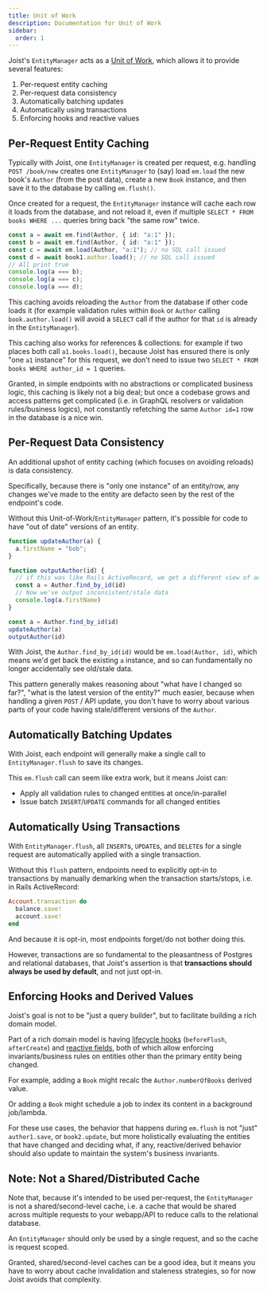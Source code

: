 ```yaml
---
title: Unit of Work
description: Documentation for Unit of Work
sidebar:
  order: 1
---
```


Joist's `EntityManager` acts as a [Unit of Work](https://www.martinfowler.com/eaaCatalog/unitOfWork.html), which allows it to provide several features:

1. Per-request entity caching
2. Per-request data consistency
3. Automatically batching updates
4. Automatically using transactions
5. Enforcing hooks and reactive values


## Per-Request Entity Caching

Typically with Joist, one `EntityManager` is created per request, e.g. handling `POST /book/new` creates one `EntityManager` to (say) load `em.load` the new book's `Author` (from the post data), create a new `Book` instance, and then save it to the database by calling `em.flush()`.

Once created for a request, the `EntityManager` instance will cache each row it loads from the database, and not reload it, even if multiple `SELECT * FROM books WHERE ...` queries bring back "the same row" twice.

```typescript
const a = await em.find(Author, { id: "a:1" });
const b = await em.find(Author, { id: "a:1" });
const c = await em.load(Author, "a:1"); // no SQL call issued
const d = await book1.author.load(); // no SQL call issued
// All print true
console.log(a === b);
console.log(a === c);
console.log(a === d);
```

This caching avoids reloading the `Author` from the database if other code loads it (for example validation rules within `Book` or `Author` calling `book.author.load()` will avoid a `SELECT` call if the author for that `id` is already in the `EntityManager`).

This caching also works for references & collections: for example if two places both call `a1.books.load()`, because Joist has ensured there is only "one `a1` instance" for this request, we don't need to issue two `SELECT * FROM books WHERE author_id = 1` queries.

Granted, in simple endpoints with no abstractions or complicated business logic, this caching is likely not a big deal; but once a codebase grows and access patterns get complicated (i.e. in GraphQL resolvers or validation rules/business logics), not constantly refetching the same `Author id=1` row in the database is a nice win.

## Per-Request Data Consistency

An additional upshot of entity caching (which focuses on avoiding reloads) is data consistency.

Specifically, because there is "only one instance" of an entity/row, any changes we've made to the entity are defacto seen by the rest of the endpoint's code.

Without this Unit-of-Work/`EntityManager` pattern, it's possible for code to have "out of date" versions of an entity.

```typescript
function updateAuthor(a) {
  a.firstName = "bob";
}

function outputAuthor(id) {
  // if this was like Rails ActiveRecord, we get a different view of author
  const a = Author.find_by_id(id)
  // Now we've output inconsistent/stale data
  console.log(a.firstName)
}

const a = Author.find_by_id(id)
updateAuthor(a)
outputAuthor(id)
```

With Joist, the `Author.find_by_id(id)` would be `em.load(Author, id)`, which means we'd get back the existing `a` instance, and so can fundamentally no longer accidentally see old/stale data.

This pattern generally makes reasoning about "what have I changed so far?", "what is the latest version of the entity?" much easier, because when handling a given `POST` / API update, you don't have to worry about various parts of your code having stale/different versions of the `Author`.

## Automatically Batching Updates

With Joist, each endpoint will generally make a single call to `EntityManager.flush` to save its changes.

This `em.flush` call can seem like extra work, but it means Joist can:

* Apply all validation rules to changed entities at once/in-parallel
* Issue batch `INSERT`/`UPDATE` commands for all changed entities

## Automatically Using Transactions

With `EntityManager.flush`, all `INSERT`s, `UPDATE`s, and `DELETE`s for a single request are automatically applied with a single transaction.

Without this `flush` pattern, endpoints need to explicitly opt-in to transactions by manually demarking when the transaction starts/stops, i.e. in Rails ActiveRecord:

```ruby
Account.transaction do
  balance.save!
  account.save!
end
```

And because it is opt-in, most endpoints forget/do not bother doing this.

However, transactions are so fundamental to the pleasantness of Postgres and relational databases, that Joist's assertion is that **transactions should always be used by default**, and not just opt-in.

## Enforcing Hooks and Derived Values

Joist's goal is not to be "just a query builder", but to facilitate building a rich domain model.

Part of a rich domain model is having [lifecycle hooks](../modeling/lifecycle-hooks) (`beforeFlush`, `afterCreate`) and [reactive fields](../modeling/reactive-fields.md), both of which allow enforcing invariants/business rules on entities other than the primary entity being changed.

For example, adding a `Book` might recalc the `Author.numberOfBooks` derived value.

Or adding a `Book` might schedule a job to index its content in a background job/lambda.

For these use cases, the behavior that happens during `em.flush` is not "just" `author1.save`, or `book2.update`, but more holistically evaluating the entities that have changed and deciding what, if any, reactive/derived behavior should also update to maintain the system's business invariants.

## Note: Not a Shared/Distributed Cache

Note that, because it's intended to be used per-request, the `EntityManager` is not a shared/second-level cache, i.e. a cache that would be shared across multiple requests to your webapp/API to reduce calls to the relational database.

An `EntityManager` should only be used by a single request, and so the cache is request scoped.

Granted, shared/second-level caches can be a good idea, but it means you have to worry about cache invalidation and staleness strategies, so for now Joist avoids that complexity.
